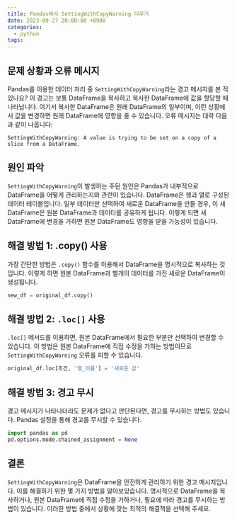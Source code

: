 ```yaml
---
title: Pandas에서 SettingWithCopyWarning 다루기
date: 2023-09-27 20:00:00 +0900
categories:
  - python
tags:
---
```


## 문제 상황과 오류 메시지

Pandas를 이용한 데이터 처리 중 `SettingWithCopyWarning`라는 경고 메시지를 본 적 있나요? 이 경고는 보통 DataFrame을 복사하고 복사한 DataFrame에 값을 할당할 때 나타납니다. 여기서 복사한 DataFrame은 원래 DataFrame의 일부이며, 이런 상황에서 값을 변경하면 원래 DataFrame에 영향을 줄 수 있습니다. 오류 메시지는 대략 다음과 같이 나옵니다:

```
SettingWithCopyWarning: A value is trying to be set on a copy of a slice from a DataFrame.
```

## 원인 파악

`SettingWithCopyWarning`이 발생하는 주된 원인은 Pandas가 내부적으로 DataFrame을 어떻게 관리하는지와 관련이 있습니다. DataFrame은 행과 열로 구성된 데이터 테이블입니다. 일부 데이터만 선택하여 새로운 DataFrame을 만들 경우, 이 새 DataFrame은 원본 DataFrame과 데이터를 공유하게 됩니다. 이렇게 되면 새 DataFrame에 변경을 가하면 원본 DataFrame도 영향을 받을 가능성이 있습니다.

## 해결 방법 1: .copy() 사용

가장 간단한 방법은 `.copy()` 함수를 이용해서 DataFrame을 명시적으로 복사하는 것입니다. 이렇게 하면 원본 DataFrame과 별개의 데이터를 가진 새로운 DataFrame이 생성됩니다.

```python
new_df = original_df.copy()
```

## 해결 방법 2: `.loc[]` 사용

`.loc[]` 메서드를 이용하면, 원본 DataFrame에서 필요한 부분만 선택하여 변경할 수 있습니다. 이 방법은 원본 DataFrame에 직접 수정을 가하는 방법이므로 `SettingWithCopyWarning` 오류를 피할 수 있습니다.

```python
original_df.loc[조건, '열_이름'] = '새로운 값'
```

## 해결 방법 3: 경고 무시

경고 메시지가 나타나더라도 문제가 없다고 판단된다면, 경고를 무시하는 방법도 있습니다. Pandas 설정을 통해 경고를 무시할 수 있습니다. 

```python
import pandas as pd
pd.options.mode.chained_assignment = None
```

## 결론

`SettingWithCopyWarning`은 DataFrame을 안전하게 관리하기 위한 경고 메시지입니다. 이를 해결하기 위한 몇 가지 방법을 알아보았습니다. 명시적으로 DataFrame을 복사하거나, 원본 DataFrame에 직접 수정을 가하거나, 필요에 따라 경고를 무시하는 방법이 있습니다. 이러한 방법 중에서 상황에 맞는 최적의 해결책을 선택해 주세요.